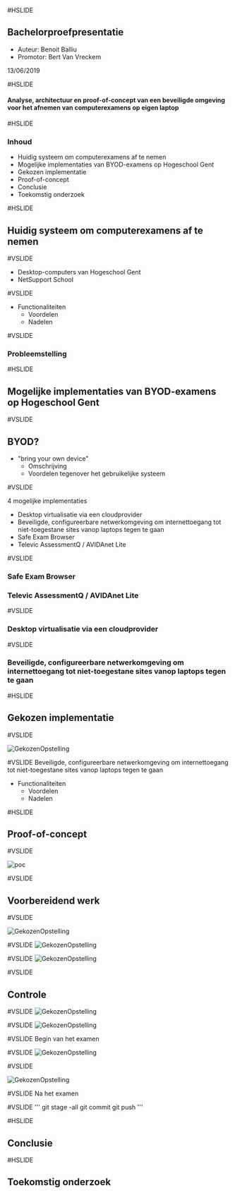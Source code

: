 #HSLIDE
## Bachelorproefpresentatie

- Auteur: Benoit Balliu
- Promotor: Bert Van Vreckem

13/06/2019

#HSLIDE
#### Analyse, architectuur en proof-of-concept van een beveiligde omgeving voor het afnemen van computerexamens op eigen laptop


#HSLIDE

### Inhoud

- Huidig systeem om computerexamens af te nemen
- Mogelijke implementaties van BYOD-examens op Hogeschool Gent
- Gekozen implementatie
- Proof-of-concept
- Conclusie
- Toekomstig onderzoek

#HSLIDE

## Huidig systeem om computerexamens af te nemen

#VSLIDE

- Desktop-computers van Hogeschool Gent
- NetSupport School

#VSLIDE

- Functionaliteiten
  - Voordelen
  - Nadelen

#VSLIDE

### Probleemstelling

#HSLIDE

## Mogelijke implementaties van BYOD-examens op Hogeschool Gent

#VSLIDE

## BYOD?
- "bring your own device"
  - Omschrijving
  - Voordelen tegenover het gebruikelijke systeem

#VSLIDE

4 mogelijke implementaties
- Desktop virtualisatie via een cloudprovider
- Beveiligde, configureerbare netwerkomgeving om internettoegang tot niet-toegestane sites vanop laptops tegen te gaan
- Safe Exam Browser
- Televic AssessmentQ / AVIDAnet Lite


#VSLIDE
### Safe Exam Browser
###  Televic AssessmentQ / AVIDAnet Lite

#VSLIDE
### Desktop virtualisatie via een cloudprovider

#VSLIDE
### Beveiligde, configureerbare netwerkomgeving om internettoegang tot niet-toegestane sites vanop laptops tegen te gaan


#HSLIDE

## Gekozen implementatie

#VSLIDE



![GekozenOpstelling](assets/images/OpstellingNWOMG.png)


#VSLIDE
Beveiligde, configureerbare netwerkomgeving om internettoegang tot niet-toegestane sites vanop laptops tegen te gaan


- Functionaliteiten
  - Voordelen
  - Nadelen

#HSLIDE

## Proof-of-concept

#VSLIDE

![poc](assets/images/gns3FinalPoC.jpg)

#VSLIDE
## Voorbereidend werk

#VSLIDE

![GekozenOpstelling](assets/images/Git01.png)

#VSLIDE
![GekozenOpstelling](assets/images/CSV1.png)

#VSLIDE
![GekozenOpstelling](assets/images/CSV2.png)

#VSLIDE
## Controle

#VSLIDE
![GekozenOpstelling](assets/images/Linkblock1.png)

#VSLIDE
![GekozenOpstelling](assets/images/Linkblock2.png)

#VSLIDE
Begin van het examen

#VSLIDE
![GekozenOpstelling](assets/images/Fork1.png)

#VSLIDE

![GekozenOpstelling](assets/images/Check01.png)

#VSLIDE
Na het examen

#VSLIDE
'''
git stage -all
git commit
git push
'''

#HSLIDE

## Conclusie

#HSLIDE

## Toekomstig onderzoek

